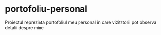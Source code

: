 # portofoliu-personal
Proiectul reprezinta portofoliul meu personal in care vizitatorii pot observa detalii despre mine
